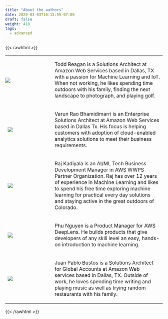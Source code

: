 ```yaml
---
title: "About the authors"
date: 2020-03-03T10:15:55-07:00
draft: false
weight: 418
tags:
  - advanced
---
```

{{< rawhtml >}}
 <table style="border: 0px;">
    <tr>
      <td style="padding: 0px; width: 150px;">
      <p><img src="/images/600_authors/tr-100.jpg" style="margin: 0 auto;"></p>
  </td>
      <td>
      <p>Todd Reagan is a Solutions Architect at Amazon Web Services based in Dallas, TX with a passion for Machine Learning and IoT. When not working, he likes spending time outdoors with his family, finding the next landscape to photograph, and playing golf.</p>
      </td>
    </tr>
        <tr>
      <td>
       <p><img src="/images/600_authors/vr-100.jpg" style="margin: 0 auto;"></p>
      </td>
      <td>
       <p>Varun Rao Bhamidimarri is an Enterprise Solutions Architect at Amazon Web Services based in Dallas Tx. His focus is helping customers with adoption of cloud-enabled analytics solutions to meet their business requirements.</p>
      </td>
    </tr>
      <tr>
      <td>
       <p><img src="/images/600_authors/rk-100.jpg" style="margin: 0 auto;"></p>
      </td>
      <td>
       <p>Raj Kadiyala is an AI/ML Tech Business Development Manager in AWS WWPS Partner Organization. Raj has over 12 years of experience in Machine Learning and likes to spend his free time exploring machine learning for practical every day solutions and staying active in the great outdoors of Colorado.</p>
      </td>
    </tr>
     <tr>
      <td>
       <p><img src="/images/600_authors/pn-100.jpg" style="margin: 0 auto;"></p>
      </td>
      <td>
       <p>Phu Nguyen is a Product Manager for AWS DeepLens. He builds products that give developers of any skill level an easy, hands-on introduction to machine learning. </p>
      </td>
    </tr>
         <tr>
      <td>
       <p><img src="/images/600_authors/jb-100.jpg" style="margin: 0 auto;"></p>
      </td>
      <td>
       <p>Juan Pablo Bustos is a Solutions Architect for Global Accounts at Amazon Web services based in Dallas, TX. Outside of work, he loves spending time writing and playing music as well as trying random restaurants with his family.</p>
      </td>
    </tr>
  </table>
{{< /rawhtml >}}

